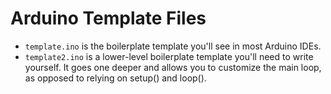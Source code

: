 # Arduino Template Files

* `template.ino` is the boilerplate template you'll see in most Arduino IDEs.
* `template2.ino` is a lower-level boilerplate template you'll need to write yourself. It goes one deeper and allows you to customize the main loop, as opposed to relying on setup() and loop().